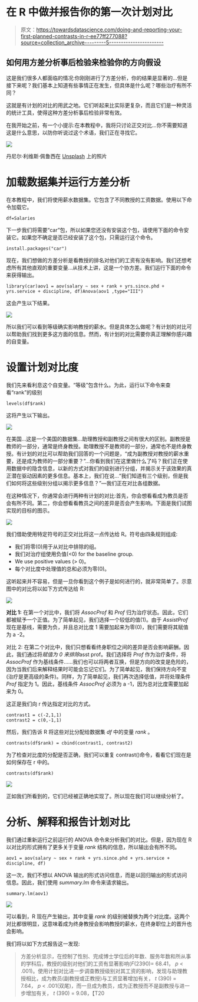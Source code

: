 # 在 R 中做并报告你的第一次计划对比

> 原文：<https://towardsdatascience.com/doing-and-reporting-your-first-planned-contrasts-in-r-ee77ff277088?source=collection_archive---------5----------------------->

## 如何用方差分析事后检验来检验你的方向假设

这是我们很多人都面临的情况:你刚刚进行了方差分析，你的结果是显著的…但是接下来呢？我们基本上知道有些事情正在发生，但具体是什么呢？哪些治疗有所不同？

这就是有计划的对比的用武之地。它们听起来比实际更复杂，而且它们是一种灵活的统计工具，使得这种方差分析事后检验非常有效。

在我开始之前，有一个小提示:在本教程中，我将只讨论正交对比…你不需要知道这是什么意思，以防你听说过这个术语，我们正在寻找它。

![](img/3bf4d364314268bed6efd7e85fb24329.png)

丹尼尔·利维斯·佩鲁西在 [Unsplash](https://unsplash.com/s/photos/contrast?utm_source=unsplash&utm_medium=referral&utm_content=creditCopyText) 上的照片

# 加载数据集并运行方差分析

在本教程中，我们将使用薪水数据集。它包含了不同教授的工资数据。使用以下命令加载它。

```
df=Salaries
```

下一步我们将需要“car”包，所以如果您还没有安装这个包，请使用下面的命令安装它。如果您不确定是否已经安装了这个包，只需运行这个命令。

```
install.packages("car")
```

现在，我们想做的方差分析是看教授的排名对他们的工资有没有影响。我们还想考虑所有其他直观的重要变量…从技术上讲，这是一个协方差。我们运行下面的命令来获得输出。

```
library(car)aov1 = aov(salary ~ sex + rank + yrs.since.phd + yrs.service + discipline, df)Anova(aov1 ,type="III")
```

这会产生以下结果。

![](img/87f3849c4c2b37d9a2ed44b9d53f1968.png)

所以我们可以看到等级确实影响教授的薪水。但是具体怎么做呢？有计划的对比可以帮助我们找到更多这方面的信息。然而，有计划的对比需要你真正理解你感兴趣的自变量。

# 设置计划对比度

我们先来看利息这个自变量。“等级”包含什么。为此，运行以下命令来查看“rank”的级别

```
levels(df$rank)
```

这将产生以下输出。

![](img/22dc91cd87b46977d15cd777a50607bb.png)

在美国…这是一个美国的数据集…助理教授和副教授之间有很大的区别。副教授是教师的一部分，通常是终身教授。助理教授不是教师的一部分，通常也不是终身教授。有计划的对比可以帮助我们回答的一个问题是，“成为副教授对教授的薪水重要，还是成为教师的一部分重要？”…你看到我们在这里做什么了吗？我们正在使用数据中的隐含信息，以新的方式对我们的级别进行分组，并揭示关于该效果的真正潜在驱动因素的更多信息。基本上，我们在说…“我们知道有三个级别，但是我们如何将这些级别分组以揭示更多信息？”—我们正在对比各组数据。

在这种情况下，你通常会进行两种有计划的对比:首先，你会想看看成为教员是否会有所不同。第二，你会想看看教员之间的差异是否会产生影响。下面是我们试图实现的目标的图示。

![](img/040c279c64d82dd468b68ad17492b189.png)

我们借助使用特定符号的正交对比将这一点传达给 R。符号由四条规则组成:

*   我们将零(0)用于从对比中排除的组。
*   我们对治疗组使用负值(<0) for the baseline group.
*   We use positive values (> 0)。
*   每个对比度中处理值的总和必须为零(0)。

这听起来并不容易，但是一旦你看到这个例子是如何进行的，就非常简单了。示意图中的对比将以如下方式传达给 R:

![](img/7c12ea73642eb6ffd48338217f9efcc4.png)

**对比 1:** 在第一个对比中，我们将 *AssocProf* 和 *Prof* 归为治疗状态。因此，它们都被赋予一个正值。为了简单起见，我们选择一个较低的值(1)。由于 *AssistProf* 现在是基线，需要为负，并且总对比度 1 需要加起来为零(0)，我们需要将其赋值为 a -2。

对比 2: 在第二个对比中，我们只想看看终身职位之间的差异是否会影响薪酬。因此，我们通过将*赋值为 0 来排除*asst prof。我们选择将 *Prof* 作为治疗条件，将 *AssocProf* 作为基线条件……我们也可以将两者互换，但是方向的改变是危险的，因为当我们后来解释结果时可能会忘记它们。为了简单起见，我们保持方向不变(治疗是更高级的条件)。同样，为了简单起见，我们再次选择低值，并将处理条件 *Prof* 指定为 1。因此，基线条件 *AssocProf* 必须为 a -1，因为总对比度需要加起来为 0。

这正是我们向 r 传达指定对比的方式。

```
contrast1 = c(-2,1,1)
contrast2 = c(0,-1,1)
```

然后，我们告诉 R 将这些对比分配给数据集 *df* 中的变量 *rank* 。

```
contrasts(df$rank) = cbind(contrast1, contrast2)
```

为了检查对比度的分配是否正确，我们可以重复 contrast()命令，看看它们现在是如何保存在 r 中的。

```
contrasts(df$rank)
```

![](img/fde7a508fd3a7325dd4e79bb8738b9cd.png)

正如我们所看到的，它们已经被正确地实现了。所以现在我们可以继续分析了。

# 分析、解释和报告计划对比

我们通过重新运行之前运行的 ANOVA 命令来分析我们的对比。但是，因为现在 R 以对比的形式拥有了更多关于变量 *rank* 结构的信息，所以输出会有所不同。

```
aov1 = aov(salary ~ sex + rank + yrs.since.phd + yrs.service + discipline, df)
```

这一次，我们不想以 ANOVA 输出的形式访问信息，而是以回归输出的形式访问信息。因此，我们使用 *summary.lm* 命令来请求输出。

```
summary.lm(aov1)
```

![](img/294b769425b630ecf9a7e8a78979a69e.png)

可以看到，R 现在产生输出，其中变量 *rank* 的级别被替换为两个对比度。这两个对比都很明显，这意味着成为终身教授会影响教授的薪水，在终身职位上的晋升也会影响。

我们将以如下方式报告这一发现:

> 方差分析显示，在控制了性别、完成博士学位后的年数、服务年数和所从事的学科后，教授的级别对他们的工资有显著影响(*F*(2390)= 68.41， *p* < .001)。使用计划对比进一步调查教授级别对其工资的影响，发现与助理教授相比，成为教员(副教授或正教授)与工资显著增加有关， *t* (390) = 7.64， *p* < .001(双尾)，而一旦成为教员，成为正教授而不是副教授与进一步增加有关， *t* (390) = 9.08，【T20